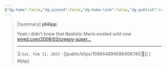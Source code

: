```yaml
---
{"dg-home":false,"dg-pinned":false,"dg-home-link":false,"dg-publish":true,"tags":["dgblip"],"disabled rules":["yaml-title","yaml-title-alias","file-name-heading"],"title":"philipp on mastodon @ 2023-02-11","created-date":"2023-02-11T07:21:08","id":109844894088408740,"updated-date":"2025-05-02T08:50:43","dg-path":"blips/109844894088408740.md","permalink":"/blips/109844894088408740/","dgPassFrontmatter":true}
---
```


> [!summary] **philipp**:
>
> Yeah i didn't know that Realistic Mario existed until now [wired.com/2008/03/creepy-super…](https://www.wired.com/2008/03/creepy-super-re/)
> - - -
>
> 🗓️ `Sat, Feb 11, 2023` · [[public/blips/109844894088408740\|🔗]]
{ #blip}

